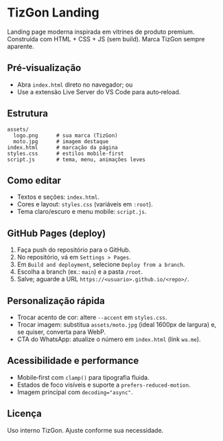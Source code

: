 ﻿# TizGon Landing

Landing page moderna inspirada em vitrines de produto premium. Construída com HTML + CSS + JS (sem build). Marca TizGon sempre aparente.

## Pré‑visualização
- Abra `index.html` direto no navegador; ou
- Use a extensão Live Server do VS Code para auto‑reload.

## Estrutura
```
assets/
  logo.png      # sua marca (TizGon)
  moto.jpg      # imagem destaque
index.html      # marcação da página
styles.css      # estilos mobile‑first
script.js       # tema, menu, animações leves
```

## Como editar
- Textos e seções: `index.html`.
- Cores e layout: `styles.css` (variáveis em `:root`).
- Tema claro/escuro e menu mobile: `script.js`.

## GitHub Pages (deploy)
1. Faça push do repositório para o GitHub.
2. No repositório, vá em `Settings > Pages`.
3. Em `Build and deployment`, selecione `Deploy from a branch`.
4. Escolha a branch (ex.: `main`) e a pasta `/root`.
5. Salve; aguarde a URL `https://<usuario>.github.io/<repo>/`.

## Personalização rápida
- Trocar acento de cor: altere `--accent` em `styles.css`.
- Trocar imagem: substitua `assets/moto.jpg` (ideal 1600px de largura) e, se quiser, converta para WebP.
- CTA do WhatsApp: atualize o número em `index.html` (link `wa.me`).

## Acessibilidade e performance
- Mobile‑first com `clamp()` para tipografia fluida.
- Estados de foco visíveis e suporte a `prefers-reduced-motion`.
- Imagem principal com `decoding="async"`.

## Licença
Uso interno TizGon. Ajuste conforme sua necessidade.
